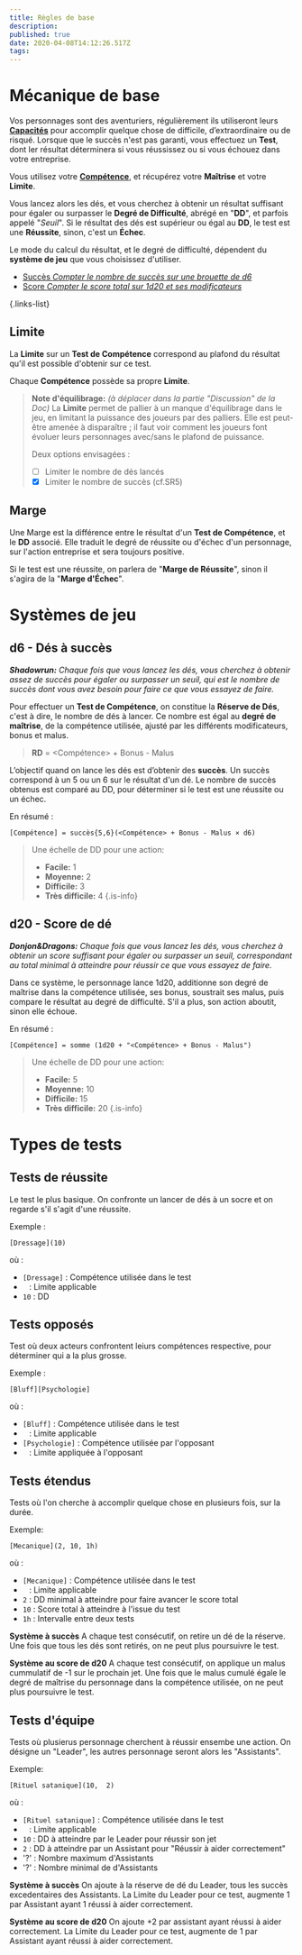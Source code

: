 ```yaml
---
title: Règles de base
description: 
published: true
date: 2020-04-08T14:12:26.517Z
tags: 
---
```


# Mécanique de base

Vos personnages sont des aventuriers, régulièrement ils utiliseront leurs **[Capacités][][][Capacités.trello]** pour accomplir quelque chose de difficile, d’extraordinaire ou de risqué. Lorsque que le succès n'est pas garanti, vous effectuez un **Test**, dont ler résultat déterminera si vous réussissez ou si vous échouez dans votre entreprise.

Vous utilisez votre **[Compétence][][][Compétence.trello]**, et récupérez votre **Maîtrise** et votre **Limite**.

Vous lancez alors les dés, et vous cherchez à obtenir un résultat suffisant pour égaler ou surpasser le **Degré de Difficulté**, abrégé en "**DD**", et parfois appelé "_Seuil_".
Si le résultat des dés est supérieur ou égal au **DD**, le test est une **Réussite**, sinon, c'est un **Échec**. 

Le mode du calcul du résultat, et le degré de difficulté, dépendent du **système de jeu** que vous choisissez d'utiliser.
- [Succès *Compter le nombre de succès sur une brouette de d6*](#success-engine)
- [Score *Compter le score total sur 1d20 et ses modificateurs*](#score-engine)

{.links-list}

## Limite

La **Limite** sur un **Test de Compétence** correspond au plafond du résultat
qu'il est possible d'obtenir sur ce test.

Chaque **Compétence** possède sa propre **Limite**.

> **Note d'équilibrage:** _(à déplacer dans la partie "Discussion" de la Doc)_
> La **Limite** permet de pallier à un manque d'équilibrage dans le jeu, en limitant la puissance des joueurs par des palliers.
Elle est peut-être amenée à disparaître ; il faut voir comment les joueurs font évoluer leurs personnages avec/sans le plafond de puissance.
> 
> Deux options envisagées :
> - [ ] Limiter le nombre de dés lancés
> - [x] Limiter le nombre de succès (cf.SR5)


## Marge

Une Marge est la différence entre le résultat d'un **Test de Compétence**, et le **DD** associé. Elle traduit le degré de réussite ou d'échec d'un personnage, sur l'action entreprise et sera toujours positive. 

Si le test est une réussite, on parlera de "**Marge de Réussite**", sinon il s'agira de la "**Marge d'Échec**".

# Systèmes de jeu

<a id="success-engine"></a>
##  d6 - Dés à succès

_**Shadowrun:** Chaque fois que vous lancez les dés, vous cherchez à obtenir assez de succès pour égaler ou surpasser un seuil, qui est le nombre de succès dont vous avez besoin pour faire ce que vous essayez de faire._

Pour effectuer un **Test de Compétence**, on constitue la **Réserve de Dés**, c'est à dire, le nombre de dés à lancer.
Ce nombre est égal au **degré de maîtrise**, de la compétence utilisée, ajusté par les différents modificateurs, bonus et malus.

> **RD** = <Compétence> + Bonus - Malus

L’objectif quand on lance les dés est d’obtenir des **succès**. Un succès correspond à un 5 ou un 6 sur le résultat d'un dé.
Le nombre de succès obtenus est comparé au DD, pour déterminer si le test est une réussite ou un échec.


En résumé :

    [Compétence] = succès{5,6}(<Compétence> + Bonus - Malus × d6)

> Une échelle de DD pour une action:
> - **Facile:** 1
> - **Moyenne:** 2
> - **Difficile:** 3
> - **Très difficile:** 4
{.is-info}

<a id="score-engine"></a>
## d20 - Score de dé

_**Donjon&Dragons:** Chaque fois que vous lancez les dés, vous cherchez à obtenir un score suffisant pour égaler ou surpasser un seuil, correspondant au total minimal à atteindre pour réussir ce que vous essayez de faire._

Dans ce système, le personnage lance 1d20, additionne  son degré de maîtrise dans la compétence utilisée, ses bonus, soustrait ses malus,  puis compare le résultat au degré de difficulté. S'il a plus, son action aboutit,  sinon elle échoue. 

En résumé :

    [Compétence] = somme (1d20 + "<Compétence> + Bonus - Malus") 

> Une échelle de DD pour une action:
> - **Facile:** 5
> - **Moyenne:** 10
> - **Difficile:** 15
> - **Très difficile:** 20
{.is-info}


# Types de tests

## Tests de réussite

Le test le plus basique. On confronte un lancer de dés à un socre et on regarde s'il s'agit d'une réussite.

Exemple : 

    [Dressage](10)
    
où :
- `[Dressage]` : Compétence utilisée dans le test 
- ` ` : Limite applicable 
- `10` : DD

## Tests opposés

Test où deux acteurs confrontent leiurs compétences respective, pour déterminer qui a la plus grosse.

Exemple :

    [Bluff][Psychologie]
       
où :
- `[Bluff]` : Compétence utilisée dans le test 
- ` ` : Limite applicable 
- `[Psychologie]` : Compétence utilisée par l'opposant
- ` ` : Limite appliquée à l'opposant


## Tests étendus

Tests où l'on cherche à accomplir quelque chose en plusieurs fois, sur la durée.

Exemple:

    [Mecanique](2, 10, 1h)
    
où :
- `[Mecanique]` : Compétence utilisée dans le test 
- ` ` : Limite applicable 
- `2` : DD minimal à atteindre pour faire avancer le score total
- `10` : Score total à atteindre à l'issue du test 
- `1h` : Intervalle entre deux tests 

**Système à succès**
A chaque test consécutif, on retire un dé de la réserve. 
Une fois que tous les dés sont retirés, on ne peut plus poursuivre le test.

**Système au score de d20**
A chaque test consécutif, on applique un malus cummulatif de -1 sur le prochain jet.
Une fois que le malus cumulé égale le degré de maîtrise du personnage dans la compétence utilisée, on ne peut plus poursuivre le test. 

## Tests d'équipe

Tests où plusierus personnage cherchent à réussir ensembe une action.
On désigne un "Leader", les autres personnage seront alors les "Assistants".

Exemple:

    [Rituel satanique](10,  2)
    
où :
- `[Rituel satanique]` : Compétence utilisée dans le test 
- ` ` : Limite applicable 
- `10` : DD à atteindre par le Leader pour réussir son jet
- `2` : DD à atteindre par un Assistant pour "Réussir à aider correctement"
- '?' : Nombre maximum d'Assistants 
- '?' : Nombre minimal de  d'Assistants 

**Système à succès**
On ajoute à la réserve de dé du Leader, tous les succès excedentaires des Assistants.
La Limite du Leader pour ce test, augmente 1 par Assistant ayant 1 réussi à aider correctement.

**Système au score de d20**
On ajoute +2 par assistant ayant réussi à aider correctement.
La Limite du Leader pour ce test, augmente de 1 par Assistant ayant réussi à aider correctement.



[Capacités]: /spherier/reference/regles/capacites
[Capacités.trello]: https://trello.com/c/EUJsvYrZ
[Compétence]: /spherier/reference/regles/competences
[Compétence.trello]: https://trello.com/c/udzuobSo